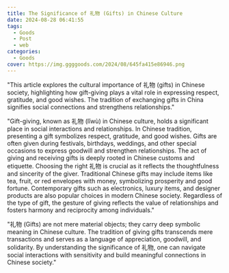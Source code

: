 ```yaml
---
title: The Significance of 礼物 (Gifts) in Chinese Culture
date: 2024-08-28 06:41:55
tags:
  - Goods
  - Post
  - web
categories:
  - Goods
cover: https://img.ggggoods.com/2024/08/645fa415e86946.png
---
```


"This article explores the cultural importance of 礼物 (gifts) in Chinese society, highlighting how gift-giving plays a vital role in expressing respect, gratitude, and good wishes. The tradition of exchanging gifts in China signifies social connections and strengthens relationships."

"Gift-giving, known as 礼物 (lǐwù) in Chinese culture, holds a significant place in social interactions and relationships. In Chinese tradition, presenting a gift symbolizes respect, gratitude, and good wishes. Gifts are often given during festivals, birthdays, weddings, and other special occasions to express goodwill and strengthen relationships. The act of giving and receiving gifts is deeply rooted in Chinese customs and etiquette. Choosing the right 礼物 is crucial as it reflects the thoughtfulness and sincerity of the giver. Traditional Chinese gifts may include items like tea, fruit, or red envelopes with money, symbolizing prosperity and good fortune. Contemporary gifts such as electronics, luxury items, and designer products are also popular choices in modern Chinese society. Regardless of the type of gift, the gesture of giving reflects the value of relationships and fosters harmony and reciprocity among individuals."

"礼物 (Gifts) are not mere material objects; they carry deep symbolic meaning in Chinese culture. The tradition of giving gifts transcends mere transactions and serves as a language of appreciation, goodwill, and solidarity. By understanding the significance of 礼物, one can navigate social interactions with sensitivity and build meaningful connections in Chinese society."
